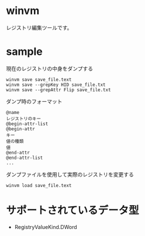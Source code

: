 # winvm
レジストリ編集ツールです。

# sample
現在のレジストリの中身をダンプする
````
winvm save save_file.text
winvm save --grepKey HID save_file.txt
winvm save --grepAttr Flip save_file.txt
````

ダンプ時のフォーマット
````
@name
レジストリのキー
@begin-attr-list
@begin-attr
キー
値の種類
値
@end-attr
@end-attr-list
...
````

ダンプファイルを使用して実際のレジストリを変更する
````
winvm load save_file.text
````

# サポートされているデータ型
* RegistryValueKind.DWord